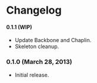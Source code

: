 # Changelog

#### 0.1.1 (WIP)
- Update Backbone and Chaplin.
- Skeleton cleanup.

### 0.1.0 (March 28, 2013)
- Initial release.